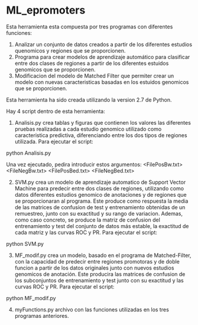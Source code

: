 # ML_epromoters

Esta herramienta esta compuesta por tres programas con diferentes funciones: 

1. Analizar un conjunto de datos creados a partir de los diferentes estudios quenomicos y regiones que se proporcionen. 
2. Programa para crear modelos de aprendizaje automático para clasificar entre dos clases de regiones a partir de los diferentes estuidos genomicos que se proporcionen. 
3. Modificacion del modelo de Matched Filter que permiter crear un modelo con nuevas caracteristicas basadas en los estuidos genomicos que se proporcionen. 

Esta herramienta ha sido creada utilizando la version 2.7 de Python.

Hay 4 script dentro de esta herramienta: 

1. Analisis.py crea tablas y figuras que contienen los valores las diferentes pruebas realizadas a cada estudio genomico utilizado como caracteristica predictiva, diferenciando entre los dos tipos de regiones utilizada. Para ejecutar el script:

python Analisis.py 

Una vez ejecutado, pedira introducir estos argumentos: 
<FilePosBw.txt> 
<FileNegBw.txt> 
<FilePosBed.txt> 
<FileNegBed.txt>



2. SVM.py crea un modelo de aprendizaje automatico de Support Vector Machine para predecir entre dos clases de regiones, utilizando como datos diferentes estudios genomico de anotaciones y de regiones que se proporcionaran al programa. Este produce como respuesta la media de las matrices de confusion de test y entrenamiento obtenidas de un remuestreo, junto con su exactitud y su rango de variacion. Ademas, como caso concreto, se produce la matriz de confusion del entrenamiento y test del conjunto de datos más estable, la exactitud de cada matriz y las curvas ROC y PR. Para ejecutar el script:

python SVM.py 

3. MF_modif.py crea un modelo, basado en el programa de Matched-Filter, con la capacidad de predecir entre regiones promotoras y de doble funcion a partir de los datos originales junto con nuevos estudios genomicos de anotación. Este producira las matrices de confusion de los subconjuntos de entrenamiento y test junto con su exactitud y las curvas ROC y PR. Para ejecutar el script:

python MF_modif.py 

4. myFunctions.py archivo con las funciones utilizadas en los tres programas anteriores.




